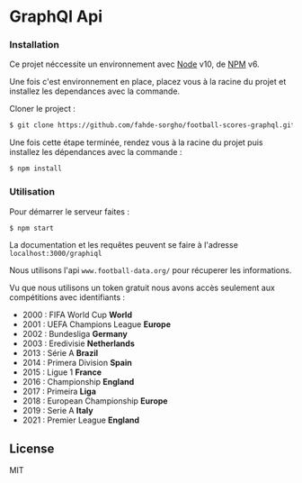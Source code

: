 # GraphQl Api

### Installation

Ce projet néccessite un environnement avec [Node](https://nodejs.org/en/) v10, de [NPM](https://www.npmjs.com/) v6.

Une fois c'est environnement en place, placez vous à la racine du projet et installez les dependances avec la commande.

Cloner le project :
```sh
$ git clone https://github.com/fahde-sorgho/football-scores-graphql.git
```

Une fois cette étape terminée, rendez vous à la racine du projet puis installez les dépendances avec la commande :

```sh
$ npm install
```
### Utilisation

Pour démarrer le serveur faites :
```sh
$ npm start
```

La documentation et les requêtes peuvent se faire à l'adresse `localhost:3000/graphiql`

Nous utilisons l'api `www.football-data.org/` pour récuperer les informations.

Vu que nous utilisons un token gratuit nous avons accès seulement aux compétitions avec identifiants :
* 2000 : FIFA World Cup **World**
* 2001 : UEFA Champions League **Europe**
* 2002 : Bundesliga **Germany**
* 2003 : Eredivisie **Netherlands**
* 2013 : Série A **Brazil**
* 2014 : Primera Division **Spain**
* 2015 : Ligue 1 **France**
* 2016 : Championship **England**
* 2017 : Primeira **Liga**
* 2018 : European Championship **Europe**
* 2019 : Serie A **Italy**
* 2021 : Premier League **England**

License
----

MIT

